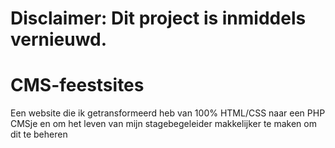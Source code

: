 # Disclaimer: Dit project is inmiddels vernieuwd.

# CMS-feestsites

Een website die ik getransformeerd heb van 100% HTML/CSS naar een PHP CMSje en om het leven van mijn stagebegeleider makkelijker te maken om dit te beheren
